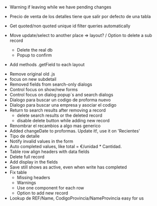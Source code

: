 - Warning if leaving while we have pending changes
- Precio de venta de los detalles tiene que salir por defecto de una tabla

- Get quoted/non quoted unique id filter queries automatically
- Move update/select to another place => layout?
/ Option to delete a sub record
  + Delete the real db
  - Popup to confirm
- Add methods .getField to each layout

+ Remove original old .js
+ focus on new subdetail
+ Removed fields from search-only dialogs
+ Control focus on show/new forms
+ Control focus on dialog popup´s and search dialogs
+ Dialogo para buscar un codigo de proforma nuevo
+ Dialogo para buscar una empresa y asociar el codigo
+ Return to search results after removing a record
  + delete search results or the deleted record
  + disable delete button while adding new record
+ Renombrar el recambios a algo mas generico
+ Added changeDate to proformas. Update it!, use it on 'Recientes'
+ Tipo de detalle
+ Notify invalid values in the form
+ Auto completed values, like total = €/unidad * Cantidad.
+ Table row align headers with data fields
+ Delete full record
+ Add display in the fields
+ Save still shows as active, even when write has completed
+ Fix table 
  + Missing headers
  + Warnings
  + Use one component for each row
  + Option to add new record
+ Lookup de REF/Name, CodigoProvincia/NameProvincia easy for us
